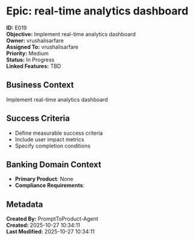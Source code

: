 # Epic: real-time analytics dashboard

**ID:** E019  
**Objective:** Implement real-time analytics dashboard  
**Owner:** vrushalisarfare  
**Assigned To:** vrushalisarfare  
**Priority:** Medium  
**Status:** In Progress  
**Linked Features:** TBD  

## Business Context
Implement real-time analytics dashboard

## Success Criteria
- Define measurable success criteria
- Include user impact metrics
- Specify completion conditions

## Banking Domain Context
- **Primary Product**: None
- **Compliance Requirements**: 

## Metadata
**Created By:** PromptToProduct-Agent  
**Created:** 2025-10-27 10:34:11  
**Last Modified:** 2025-10-27 10:34:11  

